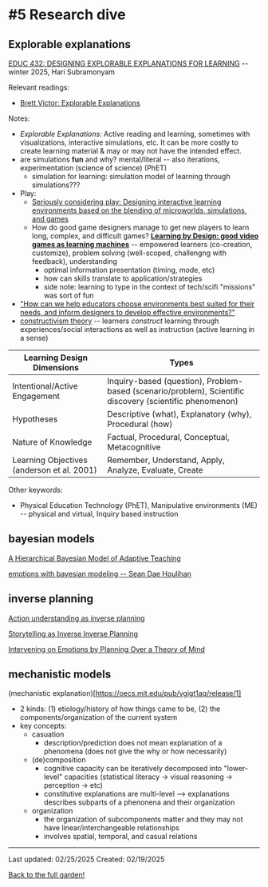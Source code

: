 # #5 Research dive

## Explorable explanations 
[EDUC 432: DESIGNING EXPLORABLE EXPLANATIONS FOR LEARNING](https://educ432.subramonyam.com/) -- winter 2025, Hari Subramonyam

Relevant readings:
* [Brett Victor: Explorable Explanations](https://worrydream.com/ExplorableExplanations/)


Notes:
* *Explorable Explanations:* Active reading and learning, sometimes with visualizations, interactive simulations, etc. It can be more costly to create learning material & may or may not have the intended effect. 
* are simulations **fun** and why? mental/literal -- also iterations, experimentation (science of science) (PhET)
    * simulation for learning: simulation model of learning through simulations???
* Play:
    *  [Seriously considering play: Designing interactive learning environments based on the blending of microworlds, simulations, and games](springer)
    * How do good game designers manage to get new players to learn long,
complex, and difficult games? [**Learning by Design: good video games as learning machines**](https://drive.google.com/file/d/1jvWoHlH6_RyDMdCKOtpqeKbVsTwueAL-/view) -- empowered learners (co-creation, customize), problem solving (well-scoped, challengng with feedback), understanding
        * optimal information presentation (timing, mode, etc)
        * how can skills translate to application/strategies 
        * side note: learning to type in the context of tech/scifi "missions" was sort of fun 
* ["How can we help educators choose environments best suited for their needs, and inform designers to develop effective environments?"](https://link-springer-com.stanford.idm.oclc.org/article/10.1007/s10956-017-9719-8)
* [constructivism theory](https://en.wikipedia.org/wiki/Constructivism_(philosophy_of_education)) -- learners *construct* learning through experiences/social interactions as well as instruction (active learning in a sense)

| **Learning Design Dimensions**                    | **Types** |
|---------------------------------|-------------------------------------------------------------|
| Intentional/Active Engagement   | Inquiry-based (question), Problem-based (scenario/problem), Scientific discovery (scientific phenomenon) |
| Hypotheses                      | Descriptive (what), Explanatory (why), Procedural (how) |
| Nature of Knowledge             | Factual, Procedural, Conceptual, Metacognitive |
| Learning Objectives (anderson et al. 2001)          | Remember, Understand, Apply, Analyze, Evaluate, Create |

Other keywords:
* Physical Education Technology (PhET), Manipulative environments (ME) -- physical and virtual, Inquiry based instruction 


## bayesian models

[A Hierarchical Bayesian Model of Adaptive Teaching](https://onlinelibrary.wiley.com/doi/10.1111/cogs.13477)

[emotions with bayesian modeling -- Sean Dae Houlihan](https://scholar.google.com/citations?user=Exyxd8YAAAAJ&hl=en)

## inverse planning 

[Action understanding as inverse planning](https://www.sciencedirect.com/science/article/pii/S0010027709001607)

[Storytelling as Inverse Inverse Planning](https://onlinelibrary.wiley.com/doi/full/10.1111/tops.12710)

[Intervening on Emotions by Planning Over a Theory of Mind](https://escholarship.org/uc/item/4gz7c85c)

## mechanistic models
(mechanistic explanation)[https://oecs.mit.edu/pub/vgigt1aq/release/1]
* 2 kinds: (1) etiology/history of how things came to be, (2) the components/organization of the current system 
* key concepts:
    * casuation
        * description/prediction does not mean explanation of a phenomena (does not give the why or how necessarily)
    * (de)composition
        * cognitive capacity can be iteratively decomposed into "lower-level" capacities (statistical literacy -> visual reasoning -> perception -> etc)
        * constitutive explanations are multi-level --> explanations describes subparts of a phenonena and their organization
    * organization
        * the organization of subcomponents matter and they may not have linear/interchangeable relationships
        * involves spatial, temporal, and casual relations


------------
Last updated: 02/25/2025
Created: 02/19/2025

[Back to the full garden!](./index.md)